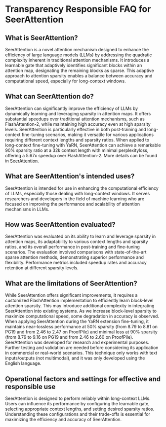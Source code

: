 # Transparency Responsible FAQ for SeerAttention

## What is SeerAttention?

SeerAttention is a novel attention mechanism designed to enhance the efficiency of large language models (LLMs) by addressing the quadratic complexity inherent in traditional attention mechanisms. It introduces a learnable gate that adaptively identifies significant blocks within an attention map, designating the remaining blocks as sparse. This adaptive approach to attention sparsity enables a balance between accuracy and computational speed, especially for long-context windows.

## What can SeerAttention do?

SeerAttention can significantly improve the efficiency of LLMs by dynamically learning and leveraging sparsity in attention maps. It offers substantial speedups over traditional attention mechanisms, such as FlashAttention-2, while maintaining high accuracy even at high sparsity levels. SeerAttention is particularly effective in both post-training and long-context fine-tuning scenarios, making it versatile for various applications requiring different context lengths and sparsity ratios. When applied to long-context fine-tuning with YaRN, SeerAttention can achieve a remarkable 90% sparsity ratio at a 32k context length with minimal perplexityloss, offering a 5.67x speedup over FlashAttention-2. More details can be found in [SeerAttention](https://arxiv.org/pdf/2410.13276).

## What are SeerAttention's intended uses?

SeerAttention is intended for use in enhancing the computational efficiency of LLMs, especially those dealing with long-context windows. It serves researchers and developers in the field of machine learning who are focused on improving the performance and scalability of attention mechanisms in LLMs.

## How was SeerAttention evaluated?

SeerAttention was evaluated on its ability to learn and leverage sparsity in attention maps, its adaptability to various context lengths and sparsity ratios, and its overall performance in post-training and fine-tuning scenarios. The evaluation involved comparisons with state-of-the-art sparse attention methods, demonstrating superior performance and flexibility. Performance metrics included speedup rates and accuracy retention at different sparsity levels.

## What are the limitations of SeerAttention?

While SeerAttention offers significant improvements, it requires a customized FlashAttention implementation to efficiently learn block-level attention sparsity. This may introduce additional complexity in integrating SeerAttention into existing systems. As we increase block-level sparsity to maximize computational speed, some degradation in accuracy is observed. When applying SeerAttention during the YaRN extension fine-tuning, it maintains near-lossless performance at 50% sparsity (from 8.79 to 8.81 on PG19 and from 2.46 to 2.47 on ProofPile) and minimal loss at 90% sparsity (from 8.79 to 9.16 on PG19 and from 2.46 to 2.60 on ProofPile). SeerAttention was developed for research and experimental purposes. Further testing and validation are needed before considering its application in commercial or real-world scenarios. This technique only works with text inputs/outputs (not multimodal), and it was only developed using the English language. 

## Operational factors and settings for effective and responsible use

SeerAttention is designed to perform reliably within long-context LLMs. Users can influence its performance by configuring the learnable gate, selecting appropriate context lengths, and setting desired sparsity ratios. Understanding these configurations and their trade-offs is essential for maximizing the efficiency and accuracy of SeerAttention.